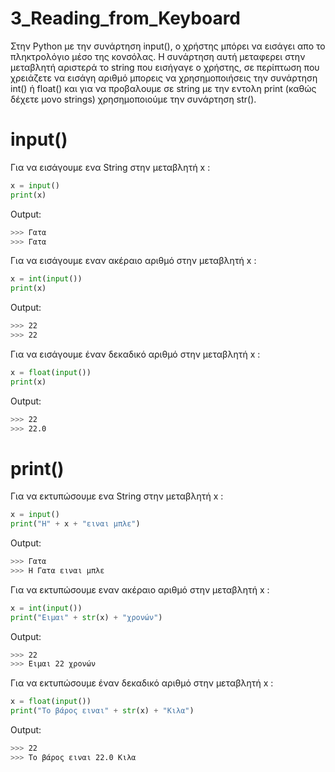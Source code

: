 # 3_Reading_from_Keyboard

Στην Python με την συνάρτηση input(), ο χρήστης μπόρει να εισάγει απο το πληκτρολόγιο μέσο της κονσόλας. Η συνάρτηση αυτή μεταφερει στην μεταβλητή αριστερά το string που εισήγαγε ο χρήστης, σε περίπτωση που χρειάζετε να εισάγη αριθμό μπορεις να χρησημοποιήσεις την συνάρτηση int() ή float() και για να προβαλουμε σε string με την εντολη print (καθώς δέχετε μονο strings) χρησημοποιούμε την συνάρτηση str().

# input()

Για να εισάγουμε ενα String στην μεταβλητή x : 

```python
x = input()
print(x)
```
Output:
```bash
>>> Γατα
>>> Γατα
```

Για να εισάγουμε εναν ακέραιο αριθμό στην μεταβλητή x : 

```python
x = int(input())
print(x)
```
Output:
```bash
>>> 22
>>> 22
```

Για να εισάγουμε έναν δεκαδικό αριθμό στην μεταβλητή x : 

```python
x = float(input())
print(x)
```
Output:
```bash
>>> 22
>>> 22.0
```

# print()

Για να εκτυπώσουμε ενα String στην μεταβλητή x : 

```python
x = input()
print("H" + x + "ειναι μπλε")
```
Output:
```bash
>>> Γατα
>>> H Γατα ειναι μπλε
```

Για να εκτυπώσουμε εναν ακέραιο αριθμό στην μεταβλητή x : 

```python
x = int(input())
print("Ειμαι" + str(x) + "χρονών")
```
Output:
```bash
>>> 22
>>> Ειμαι 22 χρονών
```

Για να εκτυπώσουμε έναν δεκαδικό αριθμό στην μεταβλητή x : 

```python
x = float(input())
print("Το βάρος ειναι" + str(x) + "Κιλα")
```
Output:
```bash
>>> 22
>>> Το βάρος ειναι 22.0 Κιλα
``` 